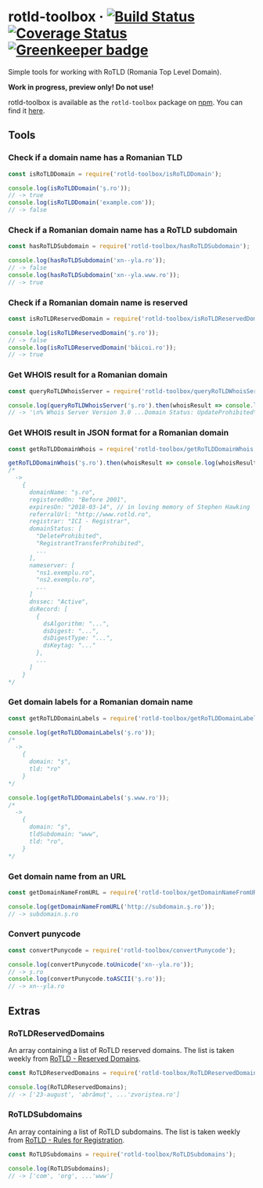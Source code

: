 # rotld-toolbox &middot; [![Build Status](https://travis-ci.org/alinchican/rotld-toolbox.svg?branch=master)](https://travis-ci.org/alinchican/rotld-toolbox) [![Coverage Status](https://coveralls.io/repos/github/alinchican/rotld-toolbox/badge.svg?branch=master)](https://coveralls.io/github/alinchican/rotld-toolbox?branch=master) [![Greenkeeper badge](https://badges.greenkeeper.io/alinchican/rotld-toolbox.svg)](https://greenkeeper.io/)

Simple tools for working with RoTLD (Romania Top Level Domain).

**Work in progress, preview only! Do not use!**

rotld-toolbox is available as the `rotld-toolbox` package on [npm](https://www.npmjs.com/). You can find it [here](https://www.npmjs.com/package/rotld-toolbox).

## Tools

### Check if a domain name has a Romanian TLD

```js
const isRoTLDDomain = require('rotld-toolbox/isRoTLDDomain');

console.log(isRoTLDDomain('ș.ro'));
// -> true
console.log(isRoTLDDomain('example.com'));
// -> false
```

### Check if a Romanian domain name has a RoTLD subdomain

```js
const hasRoTLDSubdomain = require('rotld-toolbox/hasRoTLDSubdomain');

console.log(hasRoTLDSubdomain('xn--yla.ro'));
// -> false
console.log(hasRoTLDSubdomain('xn--yla.www.ro'));
// -> true
```

### Check if a Romanian domain name is reserved

```js
const isRoTLDReservedDomain = require('rotld-toolbox/isRoTLDReservedDomain');

console.log(isRoTLDReservedDomain('ș.ro'));
// -> false
console.log(isRoTLDReservedDomain('băicoi.ro'));
// -> true
```

### Get WHOIS result for a Romanian domain

```js
const queryRoTLDWhoisServer = require('rotld-toolbox/queryRoTLDWhoisServer');

console.log(queryRoTLDWhoisServer('ș.ro').then(whoisResult => console.log(whoisResult)));
// -> '\n% Whois Server Version 3.0 ...Domain Status: UpdateProhibited\r\n\r\n\r\n'
```

### Get WHOIS result in JSON format for a Romanian domain

```js
const getRoTLDDomainWhois = require('rotld-toolbox/getRoTLDDomainWhois');

getRoTLDDomainWhois('ș.ro').then(whoisResult => console.log(whoisResult));
/*
  ->
    {
      domainName: "ș.ro",
      registeredOn: "Before 2001",
      expiresOn: "2018-03-14", // in loving memory of Stephen Hawking
      referralUrl: "http://www.rotld.ro",
      registrar: "ICI - Registrar",
      domainStatus: [
        "DeleteProhibited",
        "RegistrantTransferProhibited",
        ...
      ],
      nameserver: [
        "ns1.exemplu.ro",
        "ns2.exemplu.ro",
        ...
      ]
      dnssec: "Active",
      dsRecord: [
        {
          dsAlgorithm: "...",
          dsDigest: "...",
          dsDigestType: "...",
          dsKeytag: "..."
        },
        ...
      ]
    }
*/
```

### Get domain labels for a Romanian domain name

```js
const getRoTLDDomainLabels = require('rotld-toolbox/getRoTLDDomainLabels');

console.log(getRoTLDDomainLabels('ș.ro'));
/*
  ->
    {
      domain: "ș",
      tld: "ro"
    }
*/

console.log(getRoTLDDomainLabels('ș.www.ro'));
/*
  ->
    {
      domain: "ș",
      tldSubdomain: "www",
      tld: "ro",
    }
*/
```

### Get domain name from an URL

```js
const getDomainNameFromURL = require('rotld-toolbox/getDomainNameFromURL');

console.log(getDomainNameFromURL('http://subdomain.ș.ro'));
// -> subdomain.ș.ro
```

### Convert punycode

```js
const convertPunycode = require('rotld-toolbox/convertPunycode');

console.log(convertPunycode.toUnicode('xn--yla.ro'));
// -> ș.ro
console.log(convertPunycode.toASCII('ș.ro'));
// -> xn--yla.ro
```

## Extras

### RoTLDReservedDomains
An array containing a list of RoTLD reserved domains. The list is taken weekly from [RoTLD - Reserved Domains](http://www.rotld.ro/static/media/uploads/domenii_rezervate.pdf).

```js
const RoTLDReservedDomains = require('rotld-toolbox/RoTLDReservedDomains');

console.log(RoTLDReservedDomains);
// -> ['23-august', 'abrămuț', ...'zvoriștea.ro']
```

### RoTLDSubdomains
An array containing a list of RoTLD subdomains. The list is taken weekly from [RoTLD - Rules for Registration](http://www.rotld.ro/reguli-de-inregistrare/).

```js
const RoTLDSubdomains = require('rotld-toolbox/RoTLDSubdomains');

console.log(RoTLDSubdomains);
// -> ['com', 'org', ...'www']
```